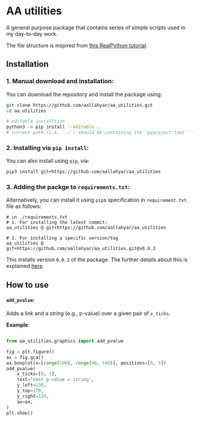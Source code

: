 # AA utilities
A general purpose package that contains series of simple scripts used in my day-to-day work.

The file structure is inspired from [this RealPython tutorial](https://realpython.com/pypi-publish-python-package/).

## Installation

### 1. Manual download and installation:
You can download the repository and install the package using:
```bash
git clone https://github.com/aallahyar/aa_utilities.git
cd aa_utilities

# editable installtion
python3 -m pip install --editable .
# current path (i.e. `./`) should be containing the `pyproject.toml`` file.
```

### 2. Installing via `pip install`:
You can also install using `pip`, via:
```bash
pip3 install git+https://github.com/aallahyar/aa_utilities
```

### 3. Adding the packge to `requirements.txt`:
Alternatively, you can install it using `pip`s specification in `requirement.txt` file as follows:
```
# in ./requirements.txt
# 1. For installing the latest commit:
aa_utilities @ git+https://github.com/aallahyar/aa_utilities

# 2. For installing a specific version/tag
aa_utilities @ git+https://github.com/aallahyar/aa_utilities.git@v0.0.3
```
This installs version `0.0.3` of the package.
The further details about this is explained [here](https://stackoverflow.com/questions/16584552/how-to-state-in-requirements-txt-a-direct-github-source).

## How to use

#### `add_pvalue`:
Adds a link and a string (e.g., p-value) over a given pair of `x_ticks`.

**Example**:
```python

from aa_utilities.graphics import add_pvalue

fig = plt.figure()
ax = fig.gca()
ax.boxplot(x=[range(100), range(40, 140)], positions=[0, 1])
add_pvalue(
    x_ticks=[0, 1], 
    text='test p-value = string', 
    y_left=130, 
    y_top=170, 
    y_right=150, 
    ax=ax,
)
plt.show()
```